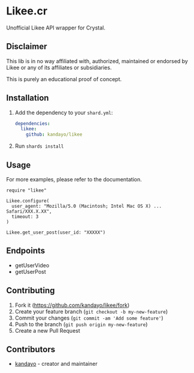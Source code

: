 # Likee.cr

Unofficial Likee API wrapper for Crystal.

## Disclaimer

This lib is in no way affiliated with, authorized, maintained or endorsed by
Likee or any of its affiliates or subsidiaries.

This is purely an educational proof of concept.

## Installation

1. Add the dependency to your `shard.yml`:

   ```yaml
   dependencies:
     likee:
       github: kandayo/likee
   ```

2. Run `shards install`

## Usage

For more examples, please refer to the documentation.

```crystal
require "likee"

Likee.configure(
  user_agent: "Mozilla/5.0 (Macintosh; Intel Mac OS X) ... Safari/XXX.X.XX",
  timeout: 3
)

Likee.get_user_post(user_id: "XXXXX")
```

## Endpoints

- getUserVideo
- getUserPost

## Contributing

1. Fork it (<https://github.com/kandayo/likee/fork>)
2. Create your feature branch (`git checkout -b my-new-feature`)
3. Commit your changes (`git commit -am 'Add some feature'`)
4. Push to the branch (`git push origin my-new-feature`)
5. Create a new Pull Request

## Contributors

- [kandayo](https://github.com/kandayo) - creator and maintainer
